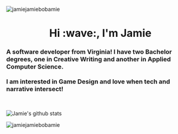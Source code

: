 <p align="left"> <img src="https://komarev.com/ghpvc/?username=jamiejamiebobamie&label=Profile%20views&color=0e75b6&style=flat" alt="jamiejamiebobamie" /> </p>

<h1 align="center">Hi :wave:, I'm Jamie</h1>
<h3 align="left">A software developer from Virginia! I have two Bachelor degrees, one in Creative Writing and another in Applied Computer Science. <br><br> I am interested in Game Design and love when tech and narrative intersect!</h3>
<br>

![Jamie's github stats](https://github-readme-stats.vercel.app/api?username=jamiejamiebobamie&hide=stars&theme=tokyonight&count_private=true)

<p><img align="center" src="https://github-readme-streak-stats.herokuapp.com/?user=jamiejamiebobamie&theme=tokyonight" alt="jamiejamiebobamie" /></p>

